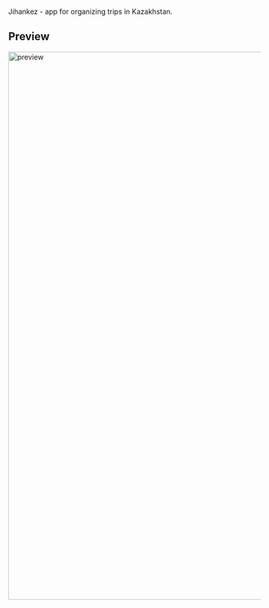 Jihankez - app for organizing trips in Kazakhstan.
## Preview
<img width="1096" alt="preview" src="https://github.com/Temirlaaan/Jihankez/assets/108009426/902b7ee9-f4b7-4da9-b83e-2e719465bfd0">
